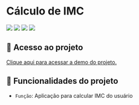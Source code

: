#  Cálculo de IMC

![](https://img.shields.io/github/license/leonardobehnck/advinhacao)
![](https://img.shields.io/github/stars/leonardobehnck/advinhacao)
![](https://img.shields.io/github/forks/leonardobehnck/advinhacao)
![](https://img.shields.io/github/issues/leonardobehnck/advinhacao)

## 📁 Acesso ao projeto

<a href="https://refined-github-html-preview.kidonng.workers.dev/leonardobehnck/imc/raw/main/imc.html">Clique aqui para acessar a demo do projeto.</a>

## :hammer: Funcionalidades do projeto

- `Função`: Aplicação para calcular IMC do usuário
